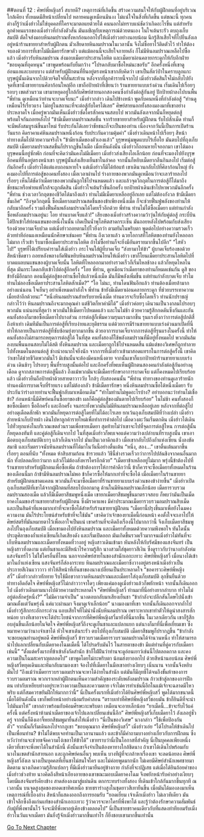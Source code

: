 ##ตอนที่ 12 : ศิษย์พี่หญิงสวี่ สบายดี?
เหตุการณ์ที่เกิดขึ้น สร้างความสนใจให้กับผู้ฝึกตนที่อยู่บริเวณใกล้เคียง ทั้งหมดมีสีหน้าเปลี่ยนไป หลายคนดูเหมือนมึนงง ไม่แน่ใจในสิ่งที่เกิดขึ้น แต่ขณะนี้ ทุกคนต่างก็รู้ว่าเมิ่งฮ่าวไม่ใช่บุคคลที่ใครจะมาตอแยด้วยได้
คนนอกไม่ทราบแน่ชัดว่าเกิดอะไรขึ้น แต่สำหรับลูกค้าคนแรกของเมิ่งฮ่าวที่กำลังตัวสั่น มันเผชิญกับเหตุการณ์ด้วยตนเอง ในใจเต้นระรัว ตบถุงเก็บสมบัติ ตัดใจส่งมอบหินลมปราณทั้งหกก้อนออกไปให้เมิ่งฮ่าวอย่างนอบน้อม นึกรู้สึกเสียใจที่ไปยืนลังเลอยู่หน้าร้านขายยาสำหรับผู้ฝึกตน มัวเสียดายหินลมปราณในเวลานั้น จึงไม่ซื้อยาไว้ติดตัวไว้ ทำให้ต้องจบลงด้วยการที่เขาไม่มีเม็ดยารักษาตัว แต่แม้ตอนนี้จะเสียใจภายหลัง ก็ไม่มีหินลมปราณเหลือไปซื้อแล้ว
เมิ่งฮ่าวรับหินลมปราณ ส่งมอบเม็ดยาประสานโลหิต และเม็ดยาผ่อนคลายกระดูกให้กับอีกฝ่าย
“ขอบคุณที่อุดหนุน” เขาพูดพร้อมกับยิ้มกว้าง “โปรดกลับมาซื้อใหม่นะขอรับ” อีกครั้งหนึ่งที่เขาดูอ่อนแอและบอบบาง แต่สำหรับผู้ฝึกตนที่ยืนอยู่ตรงหน้าเขากลับคิดว่า เขาเป็นสัตว์ป่าในคราบลูกแกะ บุรุษผู้นั้นเดินจากไปด้วยจิตใจที่สั่นสะท้าน
หลังจากที่ลูกค้ารายนี้จากไป เมิ่งฮ่าวตัดสินใจไม่กลับไปยังจุดที่เขานั่งขายยาบนศิลาก้อนใหญ่อีก เขาถือป้ายผ้าที่เขียนว่า ร้านขายยาแบบเร่งด่วน เริ่มเดินไปเรื่อยๆ รอบๆ เขตส่วนรวม เขามาหยุดอยู่ใกล้กับศิษย์สายนอกสองคนซึ่งกำลังต่อสู้กันอยู่ ปักป้ายผ้าลงไปบนพื้น
“พี่ท่าน ดูเหมือนว่าท่านจะบาดเจ็บนะ” เมิ่งฮ่าวกล่าว เดินไปข้างหน้า พูดกับคนหนึ่งที่กำลังต่อสู้ “ท่านดูเหมือนไร้เรี่ยวแรง ไม่อยู่ในสถานะที่จะต่อสู้กับใครได้เลย”
ศิษย์สายนอกทั้งสองมองมาที่เขาอย่างประหลาดใจ เมื่อครู่พวกมันเห็นเมิ่งฮ่าวซัดใครสักคนจนสลบไป พวกมันลังเลจากนั้นก็หยุดต่อสู้ พร้อมใจกันถอยหลังไป
“ข้ามีเม็ดยาลมปราณสดชื่น จากร้ายขายยาสำหรับผู้ฝึกตน รับไปสักเม็ด ท่านก็จะมีพลังสมบูรณ์ขึ้นมาใหม่ รับประกันได้เลยว่าชัยชนะก็จะเป็นของท่าน เนื่องจากวันนี้เป็นการเปิดร้านวันแรก คิดราคาแค่หินลมปราณหนึ่งก้อน รับประกันความคุ้มค่า” เมิ่งฮ่าวเดินหน้าไปเรื่อยๆ สีหน้าท่าทางเต็มไปด้วยความจริงใจ
“ข้ามียาเม็ดของตัวเองแล้ว” บุรุษหนุ่มพูดแบบไร้เยื่อใย มันตบไปที่ถุงเก็บสมบัติ เม็ดยาลมปราณสดชื่นก็ปรากฏขึ้นในมือ
เมื่อเห็นดังนั้น เมิ่งฮ่าวก็ถอนหายใจออกมา เขาได้มองบุรุษคนนี้อยู่ซักพัก ก่อนที่จะคิดว่ามันคงไม่มีเม็ดยา เมิ่งฮ่าวส่งเสียงไอเล็กน้อย ก่อนที่จะมองไปยังบุรุษอีกคนที่ยืนอยู่ตรงหน้าเขา บุรุษผู้นั้นส่งเสียงเย็นชาในลำคอ จากนั้นก็หยิบเม็ดยากลืนกินลงไป เริ่มต่อสู้กันอีกครั้ง เมิ่งฮ่าวได้แต่แอบถอนหายใจ
แต่เมิ่งฮ่าวก็มิได้ท้อแท้ เขาเดินวนกลับไปที่ศิลาก้อนใหญ่ ยังคงมองไปที่การต่อสู้ของคนทั้งสอง เมื่อเวลาผ่านไป ร่างกายของพวกมันดูเหมือนว่าจะเลวร้ายลงไปเรื่อยๆ เห็นได้ชัดว่าเม็ดยาของพวกมันถูกใช้ไปจนหมดแล้ว และแล้วจุดวิกฤตในการต่อสู้ก็ได้มาถึง ชัยชนะหรือพ่ายแพ้ใกล้จะถูกตัดสิน
เมิ่งฮ่าวใจเต้นรัวขึ้นอีกครั้ง ยกป้ายผ้าเดินเข้าไปหาพวกมันอีกครั้ง
“พี่ท่าน ช่วงเวลาวิกฤตของชีวิตได้มาถึงแล้ว ท่านไม่มีเม็ดยาเหลืออยู่อีกเลย แต่ไม่ต้องกังวล ข้ามีเม็ดยาชั้นเลิศ”
“ถึงจุดวิกฤตนี้ ซื้อเม็ดยาลมปราณสดชื่นของข้าเพียงหนึ่งเม็ด ก็จะช่วยฟี้นฟูพลังของท่านให้กลับมาอีกครั้ง รวมถึงฟื้นคืนพลังลมปราณได้โดยเร็วอีกด้วย พี่ท่าน ท่านไม่ได้ซื้อเม็ดยา แต่ท่านกำลังซื้อพลังลมปราณอยู่นะ โอย ท่านบาดเจ็บแล้ว!” เสียงของเมิ่งฮ่าวสร้างความว้าวุ่นให้กับคู่ต่อสู้ กระบี่บินได้ปักเข้าใส่ท่อนแขนของหนึ่งในนั้น เกิดเป็นน้ำพุโลหิตสาดกระเซ็น มันถอยหลังไปพร้อมกับส่งเสียงร้องด้วยความเจ็บปวด
แต่เมิ่งฮ่าวถอยตามไปไวยิ่งกว่า ตามทันในพริบตา พูดต่อไปอย่างความรวดเร็ว ด้วยท่าทีอ่อนแอเหมือนนักศึกษาเช่นเคย
“พี่ท่าน ถึงเวลาแล้ว ฉวยโอกาสที่โลหิตของท่านยังไหลออกไม่มาก เร็วเข้า รีบมาซื้อเม็ดยาประสานโลหิต ถ้าไม่ซื้อท่านก็จะยิ่งมีอันตรายมากขึ้นไปอีก”
“ไสหัวไป!” บุรุษที่ได้เปรียบคำรามใส่เมิ่งฮ่าว กระโจนใส่ผู้ที่บาดเจ็บ
“ส่งยามาให้ข้า” ผู้บาดเจ็บร้องขอด้วยสีหน้าซีดขาว ถอยหลังพลางกัดฟันหยิบหินลมปราณโยนให้เมิ่งฮ่าว เขาก็โยนเม็ดยาประสานโลหิตไปที่บาดแผลบนแขนของผู้บาดเจ็บนั้น โลหิตที่ไหลออกมาอย่างรวดเร็วก็เริ่มไหลช้าลง แล้วก็หยุดไหลในที่สุด มันกระโดดกลับเข้าไปต่อสู้อีกครั้ง
“โอย พี่ท่าน, ดูเหมือนว่าเม็ดยาของท่านก็หมดเช่นกัน ดูสิ ของข้ายังมีอีกมาก ตอนนี้คู่ต่อสู้ของท่านซื้อไปแล้วหนึ่งเม็ด มันก็มีพลังเพิ่มขึ้น แต่ท่านกำลังบาดเจ็บ ทำไมท่านไม่ลองซื้อเม็ดยาประสานโลหิตสักเม็ด?”
“โอ ไม่นะ, ท่านโดนฟันอีกแล้ว ท่านต้องเมื่อยล้ามากอย่างแน่นอน ใจเย็นๆ อย่าเพิ่งหมดกำลังใจ พี่ท่าน ข้ายังมีเม็ดยาผ่อนคลายกระดูก ที่ช่วยบรรเทาความเมื่อยล้าอีกด้วยนะ”
“หนึ่งหินลมปราณสำหรับยาหนึ่งเม็ด ท่านควรจะรีบซื้อโดยเร็ว ท่านนักปราชญ์กล่าวไว้ว่า หินลมปราณถึงจะมากคุณค่า แต่ชีวิตก็หาค่ามิได้” เมิ่งฮ่าวค่อยๆ เดินวนเป็นวงกลมไปรอบๆ พวกมัน แน่นอนที่สุดว่า พวกมันใช้เม็ดยาไปหมดแล้ว และในไม่ช้า ด้วยความรู้สึกกดดันซึ่งกันและกัน คนทั้งสองก็มาขอซื้อเม็ดยาไปบางส่วน การต่อสู้ก็เพิ่มความรุนแรงมากขึ้น รุนแรงยิ่งกว่าการต่อสู้ปกติสี่ถึงห้าเท่า
เดิมทีมันเป็นการต่อสู้ที่เรียบง่ายและยุติธรรม แต่ด้วยการมีร้านขายยาแบบเร่งด่วนมาเปิดที่นี่ ทำให้กลายเป็นการต่อสู้ที่ซับซ้อนยุ่งยากมากขึ้น ด้วยอาการบาดเจ็บจากการต่อสู้ที่รุนแรงในครั้งนี้ ทำให้คนทั้งสองไม่สามารถหยุดการต่อสู้ได้
ในที่สุด คนทั้งสองก็ใช้พลังลมปราณที่มีอยู่ทั้งหมดไป พวกมันล้มลงบนพื้นนอนสลบไม่ได้สติ ทั้งหินลมปราณ และเม็ดยาถูกใช้ไปจนหมดสิ้น แม้แต่ของวิเศษก็ถูกทำลายไปทั้งหมดในตอนต่อสู้ ช่างน่าอนาถใจยิ่งนัก
จากการที่เมิ่งฮ่าวเข้ามาสอดแทรกในการต่อสู้ครั้งนี้ เขาคิดว่าเขาได้ช่วยชีวิตพวกมันไว้ มิเช่นนั้นจะต้องมีคนหนึ่งตาย จากนั้นเขาก็แบกป้ายผ้าร้านขายยาแบบเร่งด่วน เดินช้าๆ ไปรอบๆ พื้นที่ราบสูงนั้นต่อไป และอีกครั้งที่พบเห็นผู้ฝึกตนสองคนกำลังต่อสู้กันอย่างดุเดือด ดูจากสภาพการต่อสู้นี้แล้ว ถึงแม้พวกมันจะมีเม็ดยารักษาอาการบาดเจ็บ แต่ก็คงหมดไปเรียบร้อยแล้ว เมิ่งฮ่าวยืนถือป้ายผ้าด้วยสายตาวาววับ ใกล้ๆ กับสองคนนั้น
“พี่ท่าน ท่าทางของท่านดูเลวร้ายนัก ท่านคงมีการบาดเจ็บที่ร้ายแรง แต่ไม่ต้องกลัว ข้ามีเม็ดยารักษา หนึ่งหินลมปราณซื้อได้หนึ่งเม็ดยา รับประกันว่าร่างกายท่านจะฟื้นฟูกลับมาเหมือนเดิม”
“ทำไมท่านไม่พูดอะไรบ้าง? อย่าบอกนะว่าท่านไม่เชื่อข้า? ก่อนหน้านี้มีศิษย์คนอื่นซื้อยาของข้า ผลก็คือคู่ต่อสู้ของมันตายไปเรียบร้อย”
ในไม่ช้า คนทั้งสองก็ขอซื้อเม็ดยา ซื้ออีกครั้ง และอีกครั้ง จนกระทั่งพวกมันไม่มีหินลมปราณเหลืออยู่เลย หลังจากที่ต่อสู้ไปอย่างดุเดือดสักพัก พวกมันก็หยุดการต่อสู้โดยที่ไม่ได้อะไรเลย ยกเว้นถุงเก็บสมบัติที่ว่างเปล่า
เมิ่งฮ่าวส่ายหน้าเก็บป้ายผ้า เดินไปหาลูกค้ารายใหม่เพื่อทำการค้าต่อไป
เมื่อดวงตะวันเริ่มตกดิน เมิ่งฮ่าวได้เดินไปทั่วทุกแห่งในบริเวณเขตส่วนรวมเพื่อขายเม็ดยา สุดท้ายไม่ว่าเขาจะไปที่จุดการต่อสู้ไหน การต่อสู้นั้นก็หยุดลงทันที และคู่ต่อสู้ก็เดินจากไป ในที่สุดเมิ่งฮ่าวก็พบเจอแต่ความว่างเปล่าบนที่ราบสูงนั้น เขาเอามือตบถุงเก็บสมบัติเบาๆ แล้วก็เดินจากไป
มันเป็นเวลาดึกแล้ว เมื่อเขากลับไปถึงถ้ำแห่งเซียน นั่งลงขัดสมาธิ และเริ่มตรวจนับหินลมปราณที่ได้มาในวันนี้อย่างตื่นเต้น
“หนึ่ง, สอง…” เขาตื่นเต้นมากขึ้นเรื่อยๆ ตอนที่นับ “ทั้งหมด ห้าสิบสามก้อน ข้ารวยแล้ว วิธีนี้ช่างรวดเร็วกว่าการไปปล้นชิงจากคนอื่นมากนัก ทั้งปลอดภัยกว่ามาก แล้วก็ไม่ต้องสังหารใครอีกด้วย”
“เม็ดยาข้าเหลืออยู่ไม่มาก พรุ่งนี้ข้าต้องไปที่ร้านขายยาสำหรับผู้ฝึกตนเพื่อซื้อเพิ่ม ถ้าข้าต้องการให้การค้าดีกว่านี้ ข้าก็ควรจะซื้อเม็ดยาทั้งหมดในร้านของเดือนนี้มา ถ้าข้ามีหินลมปราณไม่พอ ข้าก็ควรซื้อให้มากเท่าที่จะซื้อได้ เมื่อเม็ดยาในร้านขายยาสำหรับผู้ฝึกตนขาดแคลน พวกมันก็จะมาซื้อเม็ดยาที่ร้านขายยาแบบเร่งด่วนของข้าง่ายขึ้น”
เมิ่งฮ่าวเปิดถุงเก็บสมบัติที่เขาได้จากผู้ฝึกตนที่สลบไปออกมาดู ด้านในมีหินลมปราณเล็กน้อย เม็ดยารวบรวมลมปราณสองเม็ด แล้วก็มีเม็ดยาสีชมพูหนึ่งเม็ด
เขายกเม็ดยาสีชมพูขึ้นมาตรวจสอบ ก็พบว่ามันเป็นเม็ดยาคงโฉมของร้านขายยาสำหรับผู้ฝึกตน ซึ่งมีราคาแพง มีค่าประมาณเม็ดยารวบรวมลมปราณสิบเม็ด และเป็นสินค้าที่แพงมากเท่าที่จะหาซื้อได้สำหรับร้านขายยาผู้ฝึกตน
“เม็ดยานี้ปรุงขึ้นมาเพื่อยังโฉมคงความงาม มันไร้ประโยชน์สำหรับข้าที่จะใช้มัน” เขาคิดว่าเจ้าของยาเม็ดนี้ก่อนหน้า คงตั้งใจจะเอาไปให้ศิษย์สตรีที่มันหมายตาไว้เพื่อเอาใจเป็นแน่ เขาคร้านที่จะคิดถึงเรื่องนี้ไปมากกว่านี้ จึงเก็บเม็ดยาสีชมพูลงไปในถุงเก็บสมบัติ
เมื่อเขามองไปยังหินลมปราณ และเม็ดยาทั้งหมดด้วยความพึงพอใจ ทันใดนั้นประตูศิลาของถ้ำแห่งเซียนก็เกิดเสียงดัง และเริ่มเปิดออก มันเกิดขึ้นรวดเร็วมากจนเมิ่งฮ่าวไม่ทันที่จะเก็บหินลมปราณและเม็ดยาทั้งหมดที่วางอยู่
หญิงสาวเดินเข้ามา หันหลังให้กับรัศมีของแสงจันทร์ เป็นหญิงสาวที่งดงาม แต่เย็นชาและมีสีหน้าไร้ความรู้สึก นางสวมใส่ชุดยาวสีเงิน ซึ่งดูราวกับว่านางกำลังห่มแสงจันทร์ไว้
ไม่ใช่ใครอื่นที่ไหน นอกจากศิษย์สายในของสำนักเอกะเทวะ ศิษย์พี่หญิงสวี่
เมื่อนางได้เข้ามาในถ้ำแห่งเซียน แสงจันทร์ก็ส่องกระทบ หินลมปราณและเม็ดยาซึ่งวางอยู่ตรงหน้าเมิ่งฮ่าวเป็นประกายสีเงินแวววาว ทำให้สีหน้าที่เย็นชาของนางเปลี่ยนเป็นประหลาดใจ
“ขอคารวะศิษย์พี่หญิงสวี่” เมิ่งฮ่าวกล่าวทักทาย รีบใช้มือขวากวาดหินลมปราณและเม็ดยาใส่ถุงเก็บสมบัติ ลุกขึ้นยืนด้วยท่าทางอึดอัดใจ
ศิษย์พี่หญิงสวี่ไม่กล่าววาจาใดๆ เพียงแค่มองดูเมิ่งฮ่าวแล้วก็พยักหน้า จากนั้นก็เดินออกไป
เมิ่งฮ่าวเดินตามนางไปด้วยความประหลาดใจ
“ศิษย์พี่หญิงสวี่ ท่านมาที่นี่อย่างยากลำบาก ทำไมไม่อยู่ต่อสักครู่หนึ่ง?”
“ไม่มีความจำเป็น” นางตอบกลับมาเสียงเย็นชา “ข้ากำลังจะปลีกสันโดษไปนั่งเข้าฌาณตั้งแต่วันพรุ่งนี้ แค่แวะผ่านมา จึงมาดูเจ้าเล็กน้อย” นางมองมาที่เขา จากนั้นก็เดินออกจากถ้ำไป
เมิ่งฮ่าวรู้สึกกระอักกระอ่วน แอบเสียใจที่ไม่น่านั่งนับหินลมปราณ เพราะหากเขาทำตัวให้ดูน่าสงสารสักหน่อย บางทีเขาอาจจะได้ประโยชน์จากการที่ศิษย์พี่หญิงสวี่มายังที่นี่มากขึ้น
ในเวลาเดียวกัน เขาก็รู้สึกอบอุ่นขึ้นเล็กน้อยในจิตใจ ศิษย์พี่หญิงสวี่ถึงจะดูเย็นชาและแปลกแยก แต่นางก็มาที่นี่เพื่อเยี่ยมเขา ซึ่งหมายความว่านางจำเขาได้ หัวใจเขาเต้นระรัว ตบไปที่ถุงเก็บสมบัติ เม็ดยาสีชมพูก็ปรากฏขึ้น
“ข้ากำลังจะขอบคุณท่านอยู่พอดี ศิษย์พี่หญิงสวี่ ข้ารวบรวมเม็ดยารวบรวมลมปราณได้จำนวนหนึ่ง ทำให้สามารถนำไปแลกเปลี่ยนกับเม็ดยาคงโฉมเม็ดนี้ ได้โปรดรับมันไว้ ในสายตาของข้า มีแต่ท่านที่คู่ควรกับเม็ดยาเช่นนี้”
“ตั้งแต่ครั้งแรกที่ข้าเข้าสังกัดสำนัก ข้าก็ใฝ่ฝันว่าท่านจะดูอ่อนเยาว์เช่นนี้ไปตลอดกาล และคงความเป็นโฉมสะคราญตลอดไป” เขาพูดโดยไม่กะพริบตา น้อมส่งยาออกไป ด้วยสีหน้านอบน้อม
ศิษย์พี่หญิงสวี่หยุดเดินและหันกลับมามองเขา จ้องไปที่เม็ดยาในมือเขาอย่างเงียบๆ เนิ่นนาน จากนั้นจึงหยิบมันไป
“ถึงแม้ว่าเม็ดยารวบรวมลมปราณจะหาได้ง่ายในสำนัก แต่มันก็มีฤทธิ์ได้จนถึงขั้นห้าของการรวบรวมลมราณ พวกเราเหล่าผู้ฝึกตนเห็นความสำคัญของระดับพลังลมปราณ ก้าวเข้าสู่ลกของการฝึกตน เท่ากับเหยียบย่างอยู่ระหว่างความเป็นและความตาย เจ้าไม่ควรทำเช่นนี้อีกในแม้เจ้าจะฉลาดมีไหวพริบ แต่ก็สมควรขยันฝึกให้มากกว่านี้”
นี่เป็นครั้งแรกที่เมิ่งฮ่าวได้ยินศิษย์พี่หญิงสวี่ พูดได้มากขนาดนี้ เมื่อได้ยินดังนั้น เขาก็พยักหน้าอย่างน้อมรับคำสอน
“ตราบเท่าที่ศิษย์พี่หญิงสวี่ชอบมัน ข้าก็ยินดีที่จะนำไปมันมาให้” เขากล่าวพร้อมกับค้อมศีรษะกะพริบตา เหมือนจะอายเล็กน้อย
“ยาเม็ดนี้…ข้าจะรับไว้แค่ครั้งนี้ แต่ครั้งหน้าห้ามนำเม็ดยาของเจ้าไปแลกเปลี่ยนเช่นนี้อีก” ศิษย์พี่หญิงสวี่เก็บเม็ดยาไว้ ลังเลอยู่ชั่วครู่ จากนั้นก็ดึงเอาจี้หยกสีชมพูมายื่นส่งให้เมิ่งฮ่าว
“นี่เป็นของวิเศษ” นางกล่าว “ใช้เพื่อป้องกันตัว” จากนั้นก็เริ่มเดินลงไปจากภูเขา
“ขอบคุณมาก ศิษย์พี่หญิงสวี่” เมิ่งฮ่าวเอ่ย “ได้โปรดให้ข้าเดินไปเป็นเพื่อนท่าน? ข้าไม่ได้พบเจอท่านเป็นเวลานานแล้ว และข้าก็มีคำถามบางอย่างเกี่ยวกับการฝึกตน ซึ่งหวังว่าท่านจะช่วยขจัดความโง่เขลาให้ข้าได้”
เขาทราบว่านี่เป็นโอกาสที่สำคัญ นี่เป็นบุคคลเพียงหนึ่งเดียวที่เขาจะพึ่งพาได้ในสำนักนี้ ดังนั้นเขาจึงจำเป็นต้องหาทางใกล้ชิดนาง ถ้าเขาได้เดินไปพร้อมกับนางในเขตสำนักสายนอก และถูกศิษย์คนอื่นๆ พบเห็น บางทีผู้ที่จะกล้าหาเรื่องเขา จะลดน้อยลง
ศิษย์พี่หญิงสวี่ลังเล นางเป็นบุคคลที่เย็นชาไม่สนใจใคร และไม่ค่อยพูดมากนัก ไม่เคยมีศิษย์สำนักเพศชายมาติดตาม นางเกิดความรู้สึกแปลกๆ ที่มีเมิ่งฮ่าวมายืนอยู่ข้างกาย กำลังที่จะปฏิเสธ แต่เมื่อได้ยินถ้อยคำของเมิ่งฮ่าวช่วงท้าย นางคิดถึงสีหน้าเอียงอายของเขาขณะมอบเม็ดยาคงโฉม จึงพยักหน้ารับคำอย่างเงียบๆ
โดยมีแสงจันทร์เคียงข้าง สาดส่องลงมาสู่แผ่นดิน ตกกระทบร่างทั้งสอง ที่เดินเข้าใกล้กันมากขึ้นทุกที
ณ เวลานั้น บนจุดสูงสุดของยอดเขาทิศเหนือ ชายชราร่างสูงในชุดยาวสีเทายืนขึ้น เมื่อมันได้มองลงมาเห็นเหตุการณ์ที่เบื้องล่าง สีหน้าก็แสดงออกถึงการยอมรับ
“ยอดเยี่ยม เจ้าเด็กเมิ่งฮ่าว ไม่เลวทีเดียว มันเข้าใจลึกซึ้งถึงแก่นแท้ของสำนักเอกะเทวะ รู้ว่าควรจะหาใครที่พึ่งพาได้ และรู้ว่าต้องรักษาความสัมพันธ์กับผู้ที่พึ่งพานั้นไว้ จึงจะมีที่พึ่งพาอยู่เคียงข้างตลอดไป” นี่เป็นชายชราคนเดียวกับที่แสดงท่าทียอมรับเมิ่งฮ่าวในวันแจกเม็ดยา มันยิ่งรู้จักเมิ่งฮ่าวมากขึ้นเท่าไร ก็ยิ่งชอบเขามากขึ้นเท่านั้น


[Go To Next Chapter]( ./13.md)